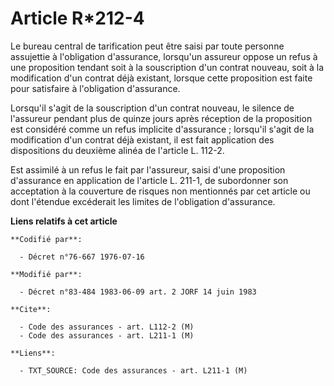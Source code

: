 # Article R*212-4

Le bureau central de tarification peut être saisi par toute personne assujettie à l'obligation d'assurance, lorsqu'un
assureur oppose un refus à une proposition tendant soit à la souscription d'un contrat nouveau, soit à la modification d'un
contrat déjà existant, lorsque cette proposition est faite pour satisfaire à l'obligation d'assurance.

Lorsqu'il s'agit de la souscription d'un contrat nouveau, le silence de l'assureur pendant plus de quinze jours après
réception de la proposition est considéré comme un refus implicite d'assurance ; lorsqu'il s'agit de la modification d'un
contrat déjà existant, il est fait application des dispositions du deuxième alinéa de l'article L. 112-2.

Est assimilé à un refus le fait par l'assureur, saisi d'une proposition d'assurance en application de l'article L. 211-1, de
subordonner son acceptation à la couverture de risques non mentionnés par cet article ou dont l'étendue excéderait les
limites de l'obligation d'assurance.

**Liens relatifs à cet article**

	**Codifié par**:

	  - Décret n°76-667 1976-07-16

	**Modifié par**:

	  - Décret n°83-484 1983-06-09 art. 2 JORF 14 juin 1983

	**Cite**:

	  - Code des assurances - art. L112-2 (M)
	  - Code des assurances - art. L211-1 (M)

	**Liens**:

	  - TXT_SOURCE: Code des assurances - art. L211-1 (M)
